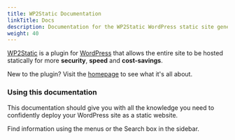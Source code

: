 ```yaml
---
title: WP2Static Documentation
linkTitle: Docs
description: Documentation for the WP2Static WordPress static site generator.
weight: 40
---
```


[WP2Static](https://wordpress.org/plugins/static-html-output-plugin/) is a plugin for [WordPress](https://wp.org) that allows the entire site to be hosted statically for more **security**, **speed** and **cost-savings**.

New to the plugin? Visit the [homepage](/) to see what it's all about.

### Using this documentation

This documentation should give you with all the knowledge you need to confidently deploy your WordPress site as a static website.

Find information using the menus or the Search box in the sidebar.


